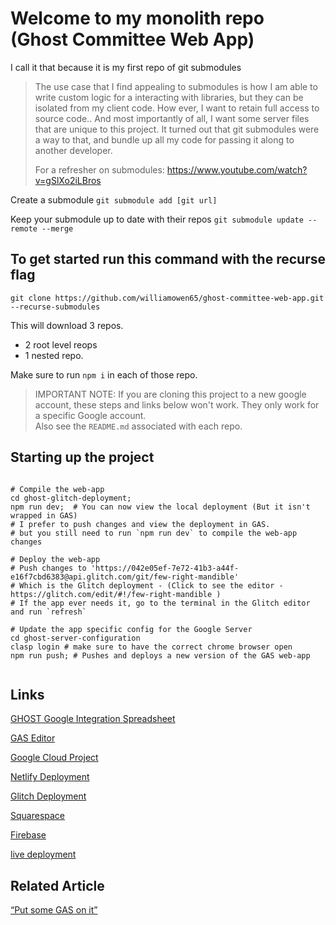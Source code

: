 # Welcome to my monolith repo (Ghost Committee Web App)

I call it that because it is my first repo of git submodules

> The use case that I find appealing to submodules is how I am able to write custom logic for a interacting with libraries, but they can be isolated from my client code. How ever, I want to retain full access to source code.. And most importantly of all, I want some server files that are unique to this project.  It turned out that git submodules were a way to that, and bundle up all my code for passing it along to another developer.
>
> For a refresher on submodules:  https://www.youtube.com/watch?v=gSlXo2iLBros

Create a submodule
`git submodule add [git url]`

Keep your submodule up to date with their repos
`git submodule update --remote --merge`


## To get started run this command with the recurse flag

`git clone https://github.com/williamowen65/ghost-committee-web-app.git --recurse-submodules`


This will download 3 repos.
- 2 root level reops
- 1 nested repo.

Make sure to run `npm i` in each of those repo.

> IMPORTANT NOTE: If you are cloning this project to a new google account, these steps and links below won't work. They only work for a specific Google account.  
> Also see the `README.md` associated with each repo. 


## Starting up the project

```

# Compile the web-app
cd ghost-glitch-deployment;
npm run dev;  # You can now view the local deployment (But it isn't wrapped in GAS)
# I prefer to push changes and view the deployment in GAS. 
# but you still need to run `npm run dev` to compile the web-app changes

# Deploy the web-app
# Push changes to 'https://042e05ef-7e72-41b3-a44f-e16f7cbd6383@api.glitch.com/git/few-right-mandible' 
# Which is the Glitch deployment - (Click to see the editor - https://glitch.com/edit/#!/few-right-mandible )
# If the app ever needs it, go to the terminal in the Glitch editor and run `refresh`

# Update the app specific config for the Google Server
cd ghost-server-configuration
clasp login # make sure to have the correct chrome browser open
npm run push; # Pushes and deploys a new version of the GAS web-app


```

## Links

[GHOST Google Integration Spreadsheet](https://docs.google.com/spreadsheets/d/1sAka-Rs4LhHhkX3J4s7SaDlpIXEdv5R5Qm7meGIL6Wk/edit?gid=0#gid=0)

[GAS Editor](https://script.google.com/u/0/home/projects/1tXR1MZfheGId3kRfpmw4E4SSgdymw21h7lfeQTKdDhRjeQWHVSe86Hn8/edit)

[Google Cloud Project](https://console.cloud.google.com/welcome/new?hl=en&inv=1&invt=AblRKw&project=ghost-d319b)

[Netlify Deployment](https://app.netlify.com/sites/musical-meerkat-beaded/overview)

[Glitch Deployment](https://glitch.com/edit/#!/few-right-mandible)

[Squarespace](https://jaguar-sunflower-y9fm.squarespace.com/config/)

[Firebase](https://console.firebase.google.com/u/0/project/ghost-d319b/overview)

[live deployment](https://members.gigharboropenstudiotour.org/)

## Related Article

[“Put some GAS on it”](https://medium.com/@william.owen.dev/put-some-gas-on-it-51b1612f5444)

